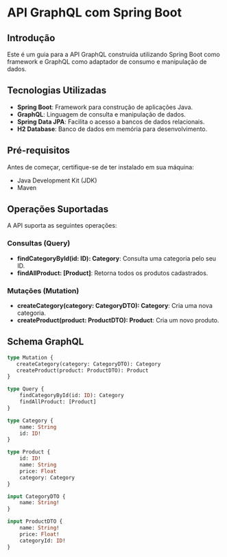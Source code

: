 # API GraphQL com Spring Boot

## Introdução

Este é um guia para a API GraphQL construída utilizando Spring Boot como framework e GraphQL como adaptador de consumo e manipulação de dados.

## Tecnologias Utilizadas

- **Spring Boot**: Framework para construção de aplicações Java.
- **GraphQL**: Linguagem de consulta e manipulação de dados.
- **Spring Data JPA**: Facilita o acesso a bancos de dados relacionais.
- **H2 Database**: Banco de dados em memória para desenvolvimento.

## Pré-requisitos

Antes de começar, certifique-se de ter instalado em sua máquina:

- Java Development Kit (JDK)
- Maven

## Operações Suportadas

A API suporta as seguintes operações:

### Consultas (Query)

- **findCategoryById(id: ID): Category**: Consulta uma categoria pelo seu ID.
- **findAllProduct: [Product]**: Retorna todos os produtos cadastrados.

### Mutações (Mutation)

- **createCategory(category: CategoryDTO): Category**: Cria uma nova categoria.
- **createProduct(product: ProductDTO): Product**: Cria um novo produto.

## Schema GraphQL

```graphql
type Mutation {
   createCategory(category: CategoryDTO): Category
   createProduct(product: ProductDTO): Product
}

type Query {
    findCategoryById(id: ID): Category
    findAllProduct: [Product]
}

type Category {
    name: String
    id: ID!
}

type Product {
    id: ID!
    name: String
    price: Float
    category: Category
}

input CategoryDTO {
    name: String!
}

input ProductDTO {
    name: String!
    price: Float!
    categoryId: ID!
}

